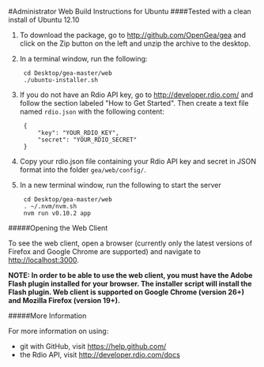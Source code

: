 #Administrator Web Build Instructions for Ubuntu
####Tested with a clean install of Ubuntu 12.10


1. To download the package, go to <http://github.com/OpenGea/gea> and click on the Zip button on the left and unzip the archive to the desktop.

2. In a terminal window, run the following: 
		
		cd Desktop/gea-master/web
		./ubuntu-installer.sh 

3. If you do not have an Rdio API key, go to <http://developer.rdio.com/> and follow the section labeled "How to Get Started". Then create a text file named `rdio.json` with the following content:

		{
  			"key": "YOUR_RDIO_KEY",
  			"secret": "YOUR_RDIO_SECRET"
		}

4. Copy your rdio.json file containing your Rdio API key and secret in JSON format into the folder `gea/web/config/`.

5. In a new terminal window, run the following to start the server

		cd Desktop/gea-master/web
		. ~/.nvm/nvm.sh
		nvm run v0.10.2 app

#####Opening the Web Client

To see the web client, open a browser (currently only the latest versions of Firefox and Google Chrome are supported) and navigate to <http://localhost:3000>. 

**NOTE: In order to be able to use the web client, you must have the Adobe Flash plugin installed for your browser. The installer script will install the Flash plugin. Web client is supported on Google Chrome (version 26+) and Mozilla Firefox (version 19+).**

#####More Information

For more information on using:
* git with GitHub, visit <https://help.github.com/>
* the Rdio API, visit <http://developer.rdio.com/docs>
